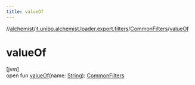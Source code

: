 ```yaml
---
title: valueOf
---
```

//[alchemist](../../../index.html)/[it.unibo.alchemist.loader.export.filters](../index.html)/[CommonFilters](index.html)/[valueOf](value-of.html)



# valueOf



[jvm]\
open fun [valueOf](value-of.html)(name: [String](https://docs.oracle.com/javase/8/docs/api/java/lang/String.html)): [CommonFilters](index.html)




